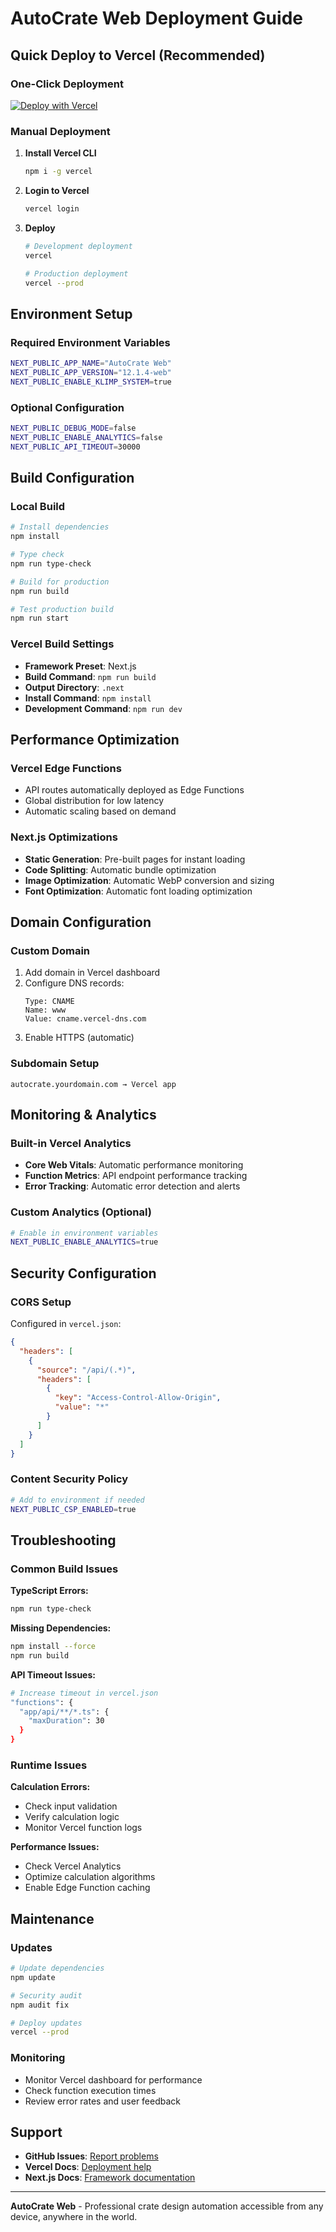 # AutoCrate Web Deployment Guide

## Quick Deploy to Vercel (Recommended)

### One-Click Deployment
[![Deploy with Vercel](https://vercel.com/button)](https://vercel.com/new/clone?repository-url=https://github.com/your-org/autocrate-web)

### Manual Deployment

1. **Install Vercel CLI**
   ```bash
   npm i -g vercel
   ```

2. **Login to Vercel**
   ```bash
   vercel login
   ```

3. **Deploy**
   ```bash
   # Development deployment
   vercel
   
   # Production deployment
   vercel --prod
   ```

## Environment Setup

### Required Environment Variables
```bash
NEXT_PUBLIC_APP_NAME="AutoCrate Web"
NEXT_PUBLIC_APP_VERSION="12.1.4-web"
NEXT_PUBLIC_ENABLE_KLIMP_SYSTEM=true
```

### Optional Configuration
```bash
NEXT_PUBLIC_DEBUG_MODE=false
NEXT_PUBLIC_ENABLE_ANALYTICS=false
NEXT_PUBLIC_API_TIMEOUT=30000
```

## Build Configuration

### Local Build
```bash
# Install dependencies
npm install

# Type check
npm run type-check

# Build for production
npm run build

# Test production build
npm run start
```

### Vercel Build Settings
- **Framework Preset**: Next.js
- **Build Command**: `npm run build`
- **Output Directory**: `.next`
- **Install Command**: `npm install`
- **Development Command**: `npm run dev`

## Performance Optimization

### Vercel Edge Functions
- API routes automatically deployed as Edge Functions
- Global distribution for low latency
- Automatic scaling based on demand

### Next.js Optimizations
- **Static Generation**: Pre-built pages for instant loading
- **Code Splitting**: Automatic bundle optimization
- **Image Optimization**: Automatic WebP conversion and sizing
- **Font Optimization**: Automatic font loading optimization

## Domain Configuration

### Custom Domain
1. Add domain in Vercel dashboard
2. Configure DNS records:
   ```
   Type: CNAME
   Name: www
   Value: cname.vercel-dns.com
   ```
3. Enable HTTPS (automatic)

### Subdomain Setup
```
autocrate.yourdomain.com → Vercel app
```

## Monitoring & Analytics

### Built-in Vercel Analytics
- **Core Web Vitals**: Automatic performance monitoring
- **Function Metrics**: API endpoint performance tracking
- **Error Tracking**: Automatic error detection and alerts

### Custom Analytics (Optional)
```bash
# Enable in environment variables
NEXT_PUBLIC_ENABLE_ANALYTICS=true
```

## Security Configuration

### CORS Setup
Configured in `vercel.json`:
```json
{
  "headers": [
    {
      "source": "/api/(.*)",
      "headers": [
        {
          "key": "Access-Control-Allow-Origin",
          "value": "*"
        }
      ]
    }
  ]
}
```

### Content Security Policy
```bash
# Add to environment if needed
NEXT_PUBLIC_CSP_ENABLED=true
```

## Troubleshooting

### Common Build Issues

**TypeScript Errors:**
```bash
npm run type-check
```

**Missing Dependencies:**
```bash
npm install --force
npm run build
```

**API Timeout Issues:**
```bash
# Increase timeout in vercel.json
"functions": {
  "app/api/**/*.ts": {
    "maxDuration": 30
  }
}
```

### Runtime Issues

**Calculation Errors:**
- Check input validation
- Verify calculation logic
- Monitor Vercel function logs

**Performance Issues:**
- Check Vercel Analytics
- Optimize calculation algorithms
- Enable Edge Function caching

## Maintenance

### Updates
```bash
# Update dependencies
npm update

# Security audit
npm audit fix

# Deploy updates
vercel --prod
```

### Monitoring
- Monitor Vercel dashboard for performance
- Check function execution times
- Review error rates and user feedback

## Support

- **GitHub Issues**: [Report problems](https://github.com/your-org/autocrate-web/issues)
- **Vercel Docs**: [Deployment help](https://vercel.com/docs)
- **Next.js Docs**: [Framework documentation](https://nextjs.org/docs)

---

**AutoCrate Web** - Professional crate design automation accessible from any device, anywhere in the world.